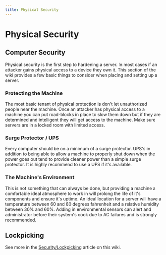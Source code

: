 ```yaml
---
title: Physical Security
---
```


# Physical Security

## Computer Security

Physical security is the first step to hardening a server. In most cases if an
attacker gains physical access to a device they own it. This section of the
wiki provides a few basic things to consider when placing and setting up a
server.

### Protecting the Machine

The most basic tenant of physical protection is don't let unauthorized people
near the machine. Once an attacker has physical access to a machine you can put
road-blocks in place to slow them down but if they are determined and
intelligent they will get access to the machine. Make sure servers are in a
locked room with limited access.

### Surge Protector / UPS

Every computer should be on a minimum of a surge protector. UPS's in addition
to being able to allow a machine to properly shut down when the power goes out
tend to provide cleaner power than a simple surge protector. It is highly
recommend to use a UPS if it's available.

### The Machine's Environment

This is not something that can always be done, but providing a machine a
comfortable ideal atmosphere to work in will prolong the life of it's
components and ensure it's uptime. An ideal location for a server will have a
temperature between 60 and 80 degrees fahrenheit and a relative humidity
between 30% and 60%. Adding in environmental sensors can alert and
administrator before their system's cook due to AC failures and is strongly
recommended.

## Lockpicking

See more in the [Security/Lockpicking][1] article on this wiki.

[1]: ../../security/lockpicking/


